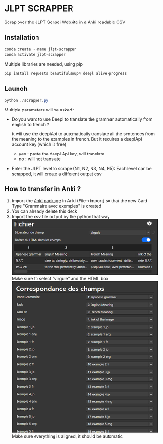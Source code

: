 # JLPT SCRAPPER

Scrap over the JLPT-Sensei Website in a Anki readable CSV

## Installation

```powershell
conda create --name jlpt-scrapper
conda activate jlpt-scrapper
```

Multiple libraries are needed, using pip
```powershell
pip install requests beautifulsoup4 deepl alive-progress
```

## Launch

```powershell
python ./scrapper.py
```

Multiple parameters will be asked :
- Do you want to use Deepl to translate the grammar automatically from english to french ?
  
    It will use the deeplApi to automatically translate all the sentences from the meaning to the examples in french. But it requires a deeplApi account key (which is free)
    - yes : paste the deepl Api key, will translate
    - no :  will not translate
- Enter the JLPT level to scrape (N1, N2, N3, N4, N5): 
Each level can be scrapped, it will create a different output csv

## How to transfer in Anki ?
1) Import the [Anki package](GrammarWithExample.apkg) in Anki (File->Import) so that the new Card Type "Grammaire avec exemples" is created
2) You can already delete this deck
3) Import the csv file output by the python that way
    ![alt text](readmeImages/image.png)
    Make sure to select "virgule" and the HTML box
    ![alt text](readmeImages/image2.png)
    Make sure everything is aligned, it should be automatic